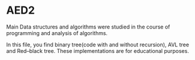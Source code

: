 # AED2
Main Data structures and algorithms were studied in the course of programming and analysis of algorithms.

In this file, you find binary tree(code with and without recursion), AVL tree and Red–black tree. These implementations are for educational purposes.

